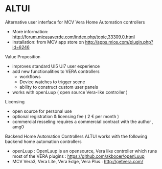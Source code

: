 # ALTUI

Alternative user interface for MCV Vera Home Automation controllers
- More information: http://forum.micasaverde.com/index.php/topic,33309.0.html
- Installation: from MCV app store on http://apps.mios.com/plugin.php?id=8246

Value Proposition
  - improves standard UI5 UI7 user experience
  - add new functionalities to VERA controllers
    - workflows
    - Device watches to trigger scene
    - ability to construct custom user panels
  - works with openLuup ( open source Vera-like controller ) 

Licensing
- open source for personal use
- optional registration & licensing fee ( 2 € per month )
- commercial resseling requires a commercial contract with the author , amg0

Backend Home Automation Controllers
ALTUI works with the following backend home automation controllers
- openLuup : OpenLuup is an opensource, Vera like controller which runs most of the VERA plugins : https://github.com/akbooer/openLuup
- MCV Vera3, Vera Lite, Vera Edge, Vera Plus : http://getvera.com/
